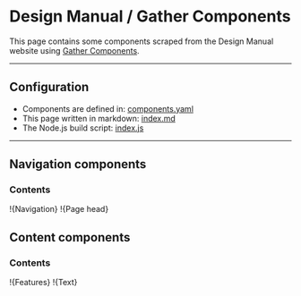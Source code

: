 # Design Manual / Gather Components
This page contains some components scraped from the Design Manual website using [Gather Components](https://www.npmjs.com/package/gather-components).

---

## Configuration

* Components are defined in: [components.yaml](https://raw.githubusercontent.com/EightMedia/design-manual/master/docs/demos/scrape/components.yaml)
* This page written in markdown: [index.md](https://raw.githubusercontent.com/EightMedia/design-manual/master/docs/demos/scrape/index.md)
* The Node.js build script: [index.js](https://raw.githubusercontent.com/EightMedia/design-manual/master/docs/demos/scrape/index.js)

---

## Navigation components
### Contents
!{Navigation}
!{Page head}

## Content components
### Contents
!{Features}
!{Text}